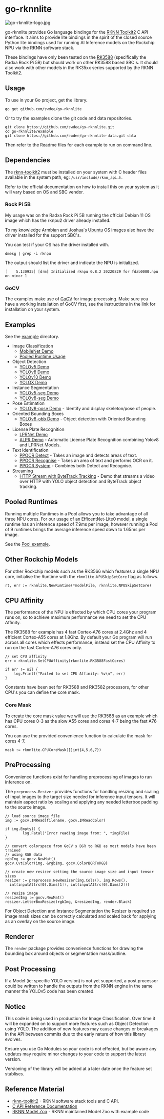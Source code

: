 
# go-rknnlite


![go-rknnlite-logo.jpg](go-rknnlite-logo.jpg)

go-rknnlite provides Go language bindings for the [RKNN Toolkit2](https://github.com/airockchip/rknn-toolkit2/tree/master)
C API interface.  It aims to provide lite bindings in the spirit of the closed source
Python lite bindings used for running AI Inference models on the Rockchip NPU 
via the RKNN software stack.

These bindings have only been tested on the [RK3588](https://www.rock-chips.com/a/en/products/RK35_Series/2022/0926/1660.html)
(specifically the Radxa Rock Pi 5B) but should work on other RK3588 based SBC's.
It should also work with other models in the RK35xx series supported by the RKNN Toolkit2.


## Usage

To use in your Go project, get the library.
```
go get github.com/swdee/go-rknnlite
```

Or to try the examples clone the git code and data repositories.  
```
git clone https://github.com/swdee/go-rknnlite.git
cd go-rknnlite/example
git clone https://github.com/swdee/go-rknnlite-data.git data
```

Then refer to the Readme files for each example to run on command line.


## Dependencies

The [rknn-toolkit2](https://github.com/airockchip/rknn-toolkit2) must be installed on 
your system with C header files available in the system path, eg: `/usr/include/rknn_api.h`.

Refer to the official documentation on how to install this on your system as it
will vary based on OS and SBC vendor.

### Rock Pi 5B

My usage was on the Radxa Rock Pi 5B running the official Debian 11 OS image which
has the rknpu2 driver already installed.

To my knowledge [Armbian](https://www.armbian.com/) and 
[Joshua's Ubuntu](https://github.com/Joshua-Riek/ubuntu-rockchip/) 
OS images also have the driver installed for the support SBC's.

You can test if your OS has the driver installed with.
```
dmesg | grep -i rknpu
```

The output should list the driver and indicate the NPU is initialized.
```
[    5.130935] [drm] Initialized rknpu 0.8.2 20220829 for fdab0000.npu on minor 1
```

### GoCV

The examples make use of [GoCV](https://gocv.io/) for image processing.  Make sure
you have a working installation of GoCV first, see the instructions in the link
for installation on your system.



## Examples

See the [example](example) directory.

* Image Classification
  * [MobileNet Demo](example/mobilenet)
  * [Pooled Runtime Usage](example/pool)
* Object Detection
  * [YOLOv5 Demo](example/yolov5)  
  * [YOLOv8 Demo](example/yolov8)
  * [YOLOv10 Demo](example/yolov10)
  * [YOLOX Demo](example/yolox)
* Instance Segmentation
  * [YOLOv5-seg Demo](example/yolov5-seg)
  * [YOLOv8-seg Demo](example/yolov8-seg)
* Pose Estimation
  * [YOLOv8-pose Demo](example/yolov8-pose) - Identify and display skeleton/pose of people.
* Oriented Bounding Boxes
  * [YOLOv8-obb Demo](example/yolov8-obb) - Object detection with Oriented Bounding Boxes 
* License Plate Recognition
  * [LPRNet Demo](example/lprnet) 
  * [ALPR Demo](example/alpr) - Automatic License Plate Recognition combining Yolov8 and LPRNet Models.
* Text Identification
  * [PPOCR Detect](example/ppocr#ppocr-detect) - Takes an image and detects areas of text.
  * [PPOCR Recognise](example/ppocr#ppocr-recognise) - Takes an area of text and performs OCR on it.
  * [PPOCR System](example/ppocr#ppocr-system) - Combines both Detect and Recognise.
* Streaming
  * [HTTP Stream with ByteTrack Tracking](example/stream) - Demo that streams a video over HTTP with YOLO object detection and ByteTrack object tracking.  


## Pooled Runtimes

Running multiple Runtimes in a Pool allows you to take advantage of all three
NPU cores.  For our usage of an EfficentNet-Lite0 model, a single runtime has
an inference speed of 7.9ms per image, however running a Pool of 9 runtimes brings
the average inference speed down to 1.65ms per image.

See the [Pool example](example/pool).


## Other Rockchip Models

For other Rockchip models such as the RK3566 which features a single NPU core, initialise
the Runtime with the `rknnlite.NPUSkipSetCore` flag as follows.

```
rt, err := rknnlite.NewRuntime(*modelFile, rknnlite.NPUSkipSetCore)
```


## CPU Affinity

The performance of the NPU is effected by which CPU cores your program runs on, so
to achieve maximum performance we need to set the CPU Affinity.

The RK3588 for example has 4 fast Cortex-A76 cores at 2.4Ghz and 4 efficient
Cortex-A55 cores at 1.8Ghz.  By default your Go program will run across all cores
which effects performance, instead set the CPU Affinity to run on the fast Cortex-A76
cores only.

```
// set CPU affinity
err = rknnlite.SetCPUAffinity(rknnlite.RK3588FastCores)
	
if err != nil {
	log.Printf("Failed to set CPU Affinity: %v\n", err)
}
```

Constants have been set for RK3588 and RK3582 processors, for other CPU's you
can define the core mask.



### Core Mask

To create the core mask value we will use the RK3588 as an example which has 
CPU cores 0-3 as the slow A55 cores and cores 4-7 being the fast A76 cores.

You can use the provided convenience function to calculate the mask for cores 4-7.

```
mask := rknnlite.CPUCoreMask([]int{4,5,6,7})
```


## PreProcessing

Convenience functions exist for handling preprocessing of images to run inference on. 

The `preprocess.Resizer` provides functions for handling resizing and scaling of input
images to the target size needed for inference input tensors.  It will maintain
aspect ratio by scaling and applying any needed letterbox padding to the source image.

```
// load source image file
img := gocv.IMRead(filename, gocv.IMReadColor)

if img.Empty() {
		log.Fatal("Error reading image from: ", *imgFile)
}

// convert colorspace from GoCV's BGR to RGB as most models have been trained
// using RGB data 
rgbImg := gocv.NewMat()
gocv.CvtColor(img, &rgbImg, gocv.ColorBGRToRGB)

// create new resizer setting the source image size and input tensor sizes
resizer := preprocess.NewResizer(img.Cols(), img.Rows(),
  int(inputAttrs[0].Dims[1]), int(inputAttrs[0].Dims[2]))

// resize image
resizedImg := gocv.NewMat()
resizer.LetterBoxResize(rgbImg, &resizedImg, render.Black)
```

For Object Detection and Instance Segmentation the Resizer is required so 
image mask sizes can be correctly calculated and scaled back for applying as 
an overlay on the source image.


## Renderer

The `render` package provides convenience functions for drawing the bounding box
around objects or segmentation mask/outline.


## Post Processing

If a Model (ie: specific YOLO version) is not yet supported, a post processor 
could be written to handle the outputs from the RKNN engine in the same manner the
YOLOv5 code has been created.   


## Notice

This code is being used in production for Image Classification.  Over time it will be expanded
on to support more features such as Object Detection using YOLO.   The addition of
new features may cause changes or breakages in the API between commits due to the
early nature of how this library evolves.

Ensure you use Go Modules so your code is not effected, but be aware any updates may
require minor changes to your code to support the latest version.

Versioning of the library will be added at a later date once the feature set stablises.


## Reference Material

* [rknn-toolkit2](https://github.com/airockchip/rknn-toolkit2) - RKNN software stack
tools and C API.
* [C API Reference Documentation](https://github.com/airockchip/rknn-toolkit2/blob/master/doc/04_Rockchip_RKNPU_API_Reference_RKNNRT_V2.0.0beta0_EN.pdf)
* [RKNN Model Zoo](https://github.com/airockchip/rknn_model_zoo/tree/main/examples) - RKNN maintained Model Zoo with example code